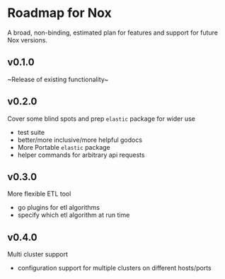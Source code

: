 # Roadmap for Nox

A broad, non-binding, estimated plan for features and support for future Nox versions.

## v0.1.0

~Release of existing functionality~

## v0.2.0

Cover some blind spots and prep `elastic` package for wider use

* test suite
* better/more inclusive/more helpful godocs
* More Portable `elastic` package
* helper commands for arbitrary api requests

## v0.3.0

More flexible ETL tool

* go plugins for etl algorithms
* specify which etl algorithm at run time

## v0.4.0

Multi cluster support

* configuration support for multiple clusters on different hosts/ports
